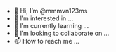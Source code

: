 - 👋 Hi, I’m @mmmvn123ms
- 👀 I’m interested in ...
- 🌱 I’m currently learning ...
- 💞️ I’m looking to collaborate on ...
- 📫 How to reach me ...

<!---
mmmvn123ms/mmmvn123ms is a ✨ special ✨ repository because its `README.md` (this file) appears on your GitHub profile.
You can click the Preview link to take a look at your changes.
--->
